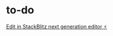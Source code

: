 # to-do

[Edit in StackBlitz next generation editor ⚡️](https://stackblitz.com/~/github.com/the-bergster/to-do)